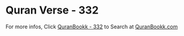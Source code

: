 # Quran Verse - 332 

For more infos, Click [QuranBookk - 332](https://www.quranbookk.com/quran/search?q=332) to Search at [QuranBookk.com](http://quranbookk.com/)